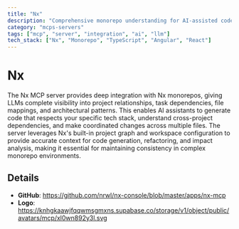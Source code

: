```yaml
---
title: "Nx"
description: "Comprehensive monorepo understanding for AI-assisted code generation, impact analysis, and architectural context in Nx workspaces."
category: "mcps-servers"
tags: ["mcp", "server", "integration", "ai", "llm"]
tech_stack: ["Nx", "Monorepo", "TypeScript", "Angular", "React"]
---
```


# Nx

The Nx MCP server provides deep integration with Nx monorepos, giving LLMs complete visibility into project relationships, task dependencies, file mappings, and architectural patterns. This enables AI assistants to generate code that respects your specific tech stack, understand cross-project dependencies, and make coordinated changes across multiple files. The server leverages Nx's built-in project graph and workspace configuration to provide accurate context for code generation, refactoring, and impact analysis, making it essential for maintaining consistency in complex monorepo environments.

## Details

- **GitHub**: https://github.com/nrwl/nx-console/blob/master/apps/nx-mcp
- **Logo**: https://knhgkaawjfqqwmsgmxns.supabase.co/storage/v1/object/public/avatars/mcp/xl0wn892y3l.svg
